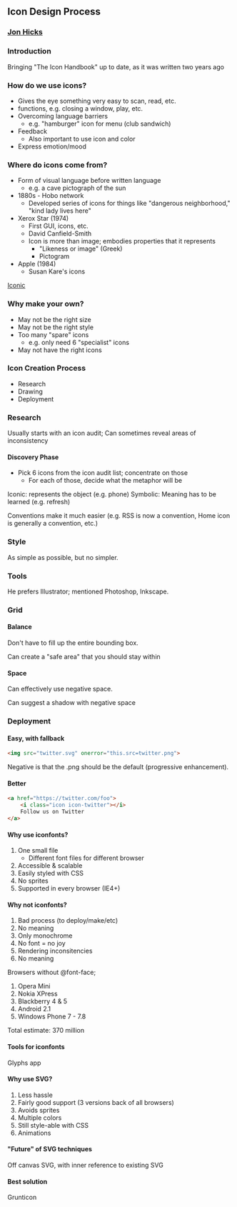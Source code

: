 ## Icon Design Process
### [Jon Hicks]()

### Introduction

Bringing "The Icon Handbook" up to date, as it was written two years ago

### How do we use icons?

* Gives the eye something very easy to scan, read, etc. 
* functions, e.g. closing a window, play, etc.
* Overcoming language barriers
	* e.g. "hamburger" icon for menu (club sandwich)
* Feedback
	* Also important to use icon and color
* Express emotion/mood

### Where do icons come from?

* Form of visual language before written language
	* e.g. a cave pictograph of the sun
* 1880s - Hobo network
	* Developed series of icons for things like "dangerous neighborhood," "kind lady lives here"
* Xerox Star (1974)
	* First GUI, icons, etc.
	* David Canfield-Smith
	* Icon is more than image; embodies properties that it represents
		* "Likeness or image" (Greek)
		* Pictogram
* Apple (1984)
	* Susan Kare's icons

[Iconic](useiconic.com)

### Why make your own?

* May not be the right size
* May not be the right style
* Too many "spare" icons
	* e.g. only need 6 "specialist" icons
* May not have the right icons

### Icon Creation Process

* Research
* Drawing
* Deployment

### Research

Usually starts with an icon audit; Can sometimes reveal areas of inconsistency

#### Discovery Phase

* Pick 6 icons from the icon audit list; concentrate on those
	* For each of those, decide what the metaphor will be

Iconic: represents the object (e.g. phone)
Symbolic: Meaning has to be learned (e.g. refresh)

Conventions make it much easier (e.g. RSS is now a convention, Home icon is generally a convention, etc.)

### Style

As simple as possible, but no simpler. 

### Tools

He prefers Illustrator; mentioned Photoshop, Inkscape. 

### Grid

#### Balance
Don't have to fill up the entire bounding box.

Can create a "safe area" that you should stay within

#### Space
Can effectively use negative space.

Can suggest a shadow with negative space

### Deployment

#### Easy, with fallback

```html
<img src="twitter.svg" onerror="this.src=twitter.png">
```

Negative is that the .png should be the default (progressive enhancement).

#### Better

```html
<a href="https://twitter.com/foo">
	<i class="icon icon-twitter"></i>
	Follow us on Twitter
</a>
```

#### Why use iconfonts?

1. One small file
	* Different font files for different browser
2. Accessible & scalable
3. Easily styled with CSS
4. No sprites
5. Supported in every browser (IE4+)

#### Why not iconfonts?

1. Bad process (to deploy/make/etc)
2. No meaning
3. Only monochrome
4. No font = no joy
5. Rendering inconsitencies
6. No meaning

Browsers without @font-face;

1. Opera Mini
2. Nokia XPress
3. Blackberry 4 & 5
4. Android 2.1
5. Windows Phone 7 - 7.8

Total estimate: 370 million

#### Tools for iconfonts

Glyphs app

#### Why use SVG?

1. Less hassle
2. Fairly good support (3 versions back of all browsers)
3. Avoids sprites
4. Multiple colors
5. Still style-able with CSS
6. Animations

#### "Future" of SVG techniques

Off canvas SVG, with inner reference to existing SVG

#### Best solution

Grunticon

